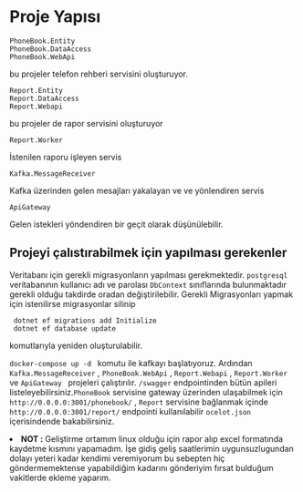 # Proje Yapısı
```
PhoneBook.Entity
PhoneBook.DataAccess
PhoneBook.WebApi
```
bu projeler telefon rehberi servisini oluşturuyor.
```
Report.Entity
Report.DataAccess
Report.Webapi
```
 bu projeler de rapor servisini oluşturuyor
 ```
 Report.Worker
 ```
İstenilen raporu işleyen servis
```
Kafka.MessageReceiver
```
Kafka üzerinden gelen mesajları yakalayan ve ve yönlendiren servis
```
ApiGateway
```
Gelen istekleri yöndendiren bir geçit olarak düşünülebilir.
## Projeyi çalıstırabilmek için yapılması gerekenler
Veritabanı için gerekli migrasyonların yapılması gerekmektedir. `postgresql` veritabanının kullanıcı adı ve parolası `DbContext` sınıflarında bulunmaktadır gerekli olduğu takdirde oradan değiştirilebilir. Gerekli Migrasyonları yapmak için istenilirse migrasyonlar silinip 
```
 dotnet ef migrations add Initialize
 dotnet ef database update
```
komutlarıyla yeniden oluşturulabilir.

`docker-compose up -d ` komutu ile kafkayı başlatıyoruz. Ardından 
`Kafka.MessageReceiver` , `PhoneBook.WebApi` , `Report.Webapi` , ` Report.Worker ` ve `ApiGateway ` projeleri çalıştırılır. `/swagger` endpointinden bütün apileri listeleyebilirsiniz.`PhoneBook` servisine gateway üzerinden ulaşabilmek için `http://0.0.0.0:3001/phonebook/` , `Report` servisine bağlanmak içinde `http://0.0.0.0:3001/report/` endpointi kullanılabilir `ocelot.json` içerisindende bakabilirsiniz.
<li> <b>NOT :</b> Geliştirme ortamım  linux olduğu için rapor alıp excel formatında kaydetme kısmını yapamadım. İşe gidiş geliş saatlerimin uygunsuzlugundan dolayı yeteri kadar kendimi veremiyorum bu sebepten hiç göndermemektense yapabildiğim kadarını gönderiyim fırsat bulduğum vakitlerde ekleme yaparım.